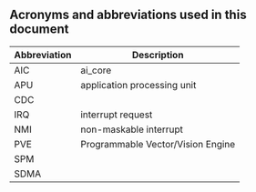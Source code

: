 ## Acronyms and abbreviations used in this document


| Abbreviation | Description |
| ------------ | ----------- |
|     AIC      |  ai_core    |
|     APU      |  application processing unit  |
|     CDC      |     |
|     IRQ      |  interrupt request   |
|     NMI      |  non-maskable interrupt |
|     PVE      |  Programmable Vector/Vision Engine  |
|     SPM      |     |
|     SDMA     |             |

